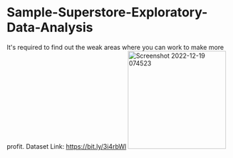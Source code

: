 # Sample-Superstore-Exploratory-Data-Analysis
It's required to find out the weak areas where you can work to make more profit.
Dataset Link: https://bit.ly/3i4rbWl
<img width="220" alt="Screenshot 2022-12-19 074523" src="https://user-images.githubusercontent.com/93994545/208366790-f1d0a876-0f9d-42ff-8b8b-1777c2006f64.png">
